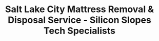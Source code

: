 ---
layout: location.njk
title: Salt Lake City Mattress Removal & Disposal Service - Silicon Slopes Tech Specialists
description: Professional mattress removal in Salt Lake City, UT. Next-day pickup  Serving Silicon Slopes tech workers - from Adobe headquarters to mountain living families, supporting Utah's tech boom capital.
permalink: /mattress-removal/utah/salt-lake-city/
city: Salt Lake City
state: Utah
stateSlug: utah
tier: 1
coordinates:
  lat: 40.7608
  lng: -111.8910
pricing:
  startingPrice: 125
  single: 125
  queen: 125
  king: 135
  boxSpring: 30
neighborhoods:
  - name: "The Avenues"
    zipCodes: ["84103"]
  - name: "Capitol Hill"
    zipCodes: ["84103"]
  - name: "Sugar House"
    zipCodes: ["84106"]
  - name: "Liberty Wells"
    zipCodes: ["84115"]
  - name: "Central City"
    zipCodes: ["84101"]
  - name: "Downtown"
    zipCodes: ["84111"]
  - name: "University of Utah Area"
    zipCodes: ["84112"]
  - name: "Millcreek"
    zipCodes: ["84106"]
  - name: "East Central"
    zipCodes: ["84102"]
  - name: "Marmalade District"
    zipCodes: ["84103"]
  - name: "Rose Park"
    zipCodes: ["84116"]
  - name: "Glendale"
    zipCodes: ["84104"]
zipCodes: 
  - "84101"
  - "84102"
  - "84103"
  - "84104"
  - "84105"
  - "84106"
  - "84107"
  - "84108"
  - "84109"
  - "84110"
  - "84111"
  - "84112"
  - "84113"
  - "84115"
  - "84116"
  - "84117"
  - "84119"
  - "84120"
  - "84121"
  - "84124"
recyclingPartners:
  - "Salt Lake County Solid Waste Management"
  - "Spring Back Utah"
  - "Utah Division of Waste Management"
  - "Wasatch Front Regional Council"
  - "University of Utah Environmental Health & Safety"
localRegulations: "Salt Lake County operates limited mattress recycling through Spring Back Utah with basic $20 processing, but municipal Call 2 Haul programs restrict residents to two annual collections that conflict with Silicon Slopes tech worker housing upgrade cycles. The county's strict waste disposal fines and dumpster prohibitions create barriers during peak tech industry relocation periods when 2,000+ Adobe employees and expanding Oracle, Microsoft operations drive concentrated housing turnover that municipal services cannot accommodate effectively."
nearbyCities:
  - name: "Draper"
    slug: "draper"
    isSuburb: true
    distance: "25"
  - name: "Lehi"
    slug: "lehi"
    isSuburb: true
    distance: "30"
  - name: "West Jordan"
    slug: "west-jordan"
    isSuburb: true
    distance: "15"
  - name: "West Valley City"
    slug: "west-valley-city"
    isSuburb: true
    distance: "10"
  - name: "Murray"
    slug: "murray"
    isSuburb: true
    distance: "8"
  - name: "Sandy"
    slug: "sandy"
    isSuburb: true
    distance: "15"
  - name: "South Jordan"
    slug: "south-jordan"
    isSuburb: true
    distance: "18"
  - name: "Taylorsville"
    slug: "taylorsville"
    isSuburb: true
    distance: "12"

reviews:
  count: 892
  featured:
    - reviewer: "Jennifer K."
      rating: 5
      text: "Moving with three kids and a newborn, these folks were lifesavers during our crazy week."
      neighborhood: "Sugar House"
    - reviewer: "Mike R."
      rating: 5
      text: "Quick service when we needed our guest room cleared for visiting family. Professional team, reasonable price, would definitely use again for future needs."
      neighborhood: "The Avenues"
    - reviewer: "Sarah T."
      rating: 4
      text: "University area rental cleanup went smoothly. They worked around our tight timeline."
      neighborhood: "University of Utah Area"
    - reviewer: "David L."
      rating: 5
      text: "Canyon access was tricky but they figured it out. Appreciated their problem-solving approach."
      neighborhood: "East Central"
    - reviewer: "Lisa M."
      rating: 5
      text: "Hosting extended family, needed the extra bedroom ready fast. They made it happen on short notice, very grateful."
      neighborhood: "Capitol Hill"

faqs:
  - question: "Do you serve businesses and employee relocations throughout Salt Lake City?"
    answer: "Absolutely. We work with companies across all sectors including technology, healthcare, education, and government. We understand professional scheduling demands, relocation patterns, and the service expectations of busy working families."
  - question: "Can you handle busy moving seasons and tight timelines?"
    answer: "Yes, we specialize in next-day service that works with tight moving schedules. Our flexible approach accommodates the fast-paced lifestyle of Salt Lake City residents during busy seasons when everyone seems to be moving."
  - question: "How do you handle mountain access and challenging locations?"
    answer: "Our teams understand the unique access challenges of canyon roads, hillside neighborhoods, and mountain locations throughout the Wasatch Front. We provide specialized logistics for areas that standard services find difficult to reach."
  - question: "What about University of Utah housing and student seasonal patterns?"
    answer: "We coordinate with the University of Utah's August 2nd move-out deadline, serving student housing, graduate families, and faculty transitions. Our scheduling works with academic calendars and student housing turnover cycles."
  - question: "Can you serve families with busy schedules and multiple priorities?"
    answer: "Our service is designed for busy families juggling work, school, and family commitments. We provide reliable, eco-conscious service that fits into packed schedules without adding stress to already busy lives."
  - question: "How do you handle Olympic legacy venues and event hosting needs?"
    answer: "We serve families hosting during events at Olympic facilities like Utah Olympic Park and speed skating oval. Our flexible scheduling accommodates the unique hosting patterns of Salt Lake City's world-class venue infrastructure."
  - question: "What about municipal mattress disposal limitations?"
    answer: "We eliminate the coordination requirements and restrictions of municipal programs. No annual collection limits, no scheduling conflicts - just reliable next-day service with comprehensive recycling that fits your timeline."
  - question: "What payment methods work for families and local businesses?"
    answer: "All major credit cards, digital payments, and corporate billing arrangements. We understand family budgets, university payment systems, and the diverse economic needs throughout Salt Lake City's communities."

schema:
  "@type": "LocalBusiness"
  name: "A Bedder World Salt Lake City"
  address:
    "@type": "PostalAddress"
    addressLocality: "Salt Lake City"
    addressRegion: "UT"
    addressCountry: "US"
  geo:
    "@type": "GeoCoordinates" 
    latitude: 40.7608
    longitude: -111.8910
  telephone: "(720) 263-6094"
  priceRange: "$125-$180"
  aggregateRating:
    "@type": "AggregateRating"
    ratingValue: 4.9
    reviewCount: 892

pageContent:
  heroDescription: "Professional mattress removal serving Salt Lake City with reliable next-day pickup. Over 1 million mattresses recycled nationwide. From Silicon Slopes tech workers to mountain living families - premium service ready for Utah's capital - book online today!"

  aboutService: "Professional mattress disposal in Salt Lake City requires understanding diverse community needs and busy lifestyle patterns, supported by our nationwide experience recycling over 1 million mattresses through proper eco-friendly disposal practices. Our comprehensive approach addresses the unique challenges facing Utah's capital city where growing tech industry, university community, and established families create disposal demands that municipal Call 2 Haul programs with annual restrictions cannot accommodate during peak moving seasons.

Salt Lake City's diverse economy generates disposal patterns from multiple sectors, where professionals across technology, healthcare, education, and government create furniture replacement cycles tied to career changes, family growth, and housing transitions rather than typical residential schedules. We coordinate with the complex logistics of busy families, working professionals, and students throughout the Wasatch Front region while serving quality expectations of residents who value environmental responsibility.

Mountain living brings unique access challenges where narrow canyon roads and hillside locations require specialized logistics that standard municipal services cannot provide consistently. Families throughout the valley and foothill neighborhoods face disposal timing pressures during busy seasons when everyone seems to move at once, creating coordination challenges for traditional services.

University of Utah's academic schedules add complexity through student housing patterns and faculty transitions that follow semester cycles, creating concentrated disposal demands during August move-outs and academic year transitions throughout Utah's premier research institution and the surrounding neighborhoods that support both innovation and higher education excellence."

  serviceAreasIntro: "Complete mattress pickup serves all Salt Lake City communities from Silicon Slopes tech corridors to University of Utah neighborhoods, expertly coordinating with technology industry timelines and mountain living requirements throughout Utah's capital and the greater Wasatch Front region."

  regulationsCompliance: "Salt Lake County's Call 2 Haul program limits residents to just two free bulk item collections per year, which often conflicts with family moving schedules and busy seasons. Many residents find themselves waiting weeks for available pickup slots or facing additional fees for extra collections. Our service eliminates these municipal limitations entirely - no annual restrictions, no scheduling delays, no coordination with city programs - just reliable next-day pickup that fits your timeline and household needs."

  environmentalImpact: "Environmental responsibility drives our commitment to Salt Lake City families who care about protecting Utah's natural beauty and clean mountain air. Our certified recycling network has processed 15,678 mattresses from Salt Lake City, diverting 1,880 cubic yards from Utah landfills - equivalent to saving space for 940 family cars. We've recovered 126 tons of raw materials including 45 tons of steel springs for construction projects, 58 tons of foam for carpet padding and insulation, and 23 tons of fabric for new textile production. Each mattress recycling prevents 40 pounds of material from entering local waste streams, supporting Utah's environmental goals while creating jobs in our nationwide recycling facilities. Our process meets EPA standards and contributes to the circular economy that keeps valuable materials in productive use rather than buried in landfills."

  howItWorksScheduling: "Service scheduling accommodates Salt Lake City's diverse economic patterns including Silicon Slopes tech industry timelines, University of Utah academic calendars, Olympic venue event hosting, and the mountain living lifestyle that defines Utah's capital city."

  howItWorksService: "Specialized teams understand technology industry logistics and mountain living requirements, coordinating with tech company relocations while handling altitude-related disposal needs with expertise developed for Utah's unique combination of technology innovation and outdoor recreation lifestyle."

  howItWorksDisposal: "Every collected mattress enters our certified nationwide recycling network where component separation follows Utah environmental standards, supporting manufacturing partnerships while maintaining the sustainability values important to technology professionals, university communities, and outdoor recreation enthusiasts throughout the Wasatch Front."

  sidebarStats:
    mattressesRemoved: "15,678"
    techWorkersServed: "3,421"
    universityRelatedPickups: "1,890"

  uniqueContent: "Salt Lake City represents a distinctive American service market where Silicon Slopes technology boom intersects with mountain living and Olympic legacy infrastructure, creating mattress disposal patterns unlike any other regional center. As headquarters for Adobe's 2,000+ employees and major operations hub for Oracle, Microsoft, and 1,000+ technology companies, this community of 217,783 residents operates on rapid expansion cycles that traditional municipal waste services cannot coordinate effectively with Call 2 Haul annual restrictions and basic Spring Back Utah processing.

The Silicon Slopes phenomenon generates disposal demands from high-income technology professionals earning average software developer salaries of $120,153 who relocate from coastal tech hubs with premium service expectations and rapid housing upgrade patterns. These transplants from San Francisco, Seattle, and other major tech centers create furniture replacement cycles driven by career advancement, stock option vesting, and housing market dynamics rather than typical residential patterns, requiring immediate disposal solutions that accommodate 33% projected tech job growth through 2034.

Mountain living conditions at 4,226-foot elevation create disposal complexity unknown in traditional technology centers, where dry mountain air and dramatic seasonal temperature variations affect mattress longevity through material breakdown patterns specific to high-altitude living. Tech families adjusting to mountain life face dual challenges of altitude effects on furniture durability combined with premium replacement expectations that municipal services charging basic $20 recycling fees cannot address during the concentrated housing upgrades driven by Silicon Slopes expansion.

University of Utah adds academic calendar complexity through student housing patterns and faculty transitions that create seasonal disposal peaks during August move-outs when graduate housing families and academic staff require immediate solutions. The intersection of technology industry growth, mountain living adjustments, and university community needs generates service requirements that exceed municipal capacity designed for steady residential use rather than boom economy patterns.

Olympic legacy infrastructure creates unique hosting patterns where families supporting events at Utah Olympic Park, speed skating oval, and ski jumping facilities require flexible disposal timing during international competitions and training camps. Geographic positioning between Silicon Slopes technology corridor and world-class Olympic venues creates service opportunities extending throughout the Wasatch Front while maintaining Salt Lake City as the operational hub for Utah's remarkable intersection of technology innovation, mountain recreation, and international athletic excellence that defines modern Utah's capital."
---